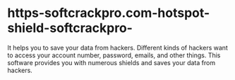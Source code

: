 # https-softcrackpro.com-hotspot-shield-softcrackpro-
It helps you to save your data from hackers. Different kinds of hackers want to access your account number, password, emails, and other things. This software provides you with numerous shields and saves your data from hackers. 
